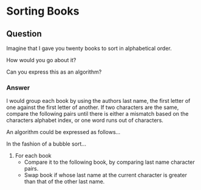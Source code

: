 # Sorting Books

## Question

Imagine that I gave you twenty books to sort in alphabetical order.

How would you go about it?

Can you express this as an algorithm?

### Answer

I would group each book by using the authors last name, the first letter of one against the first letter of another. If two characters are the same, compare the following pairs until there is either a mismatch based on the characters alphabet index, or one word runs out of characters.

An algorithm could be expressed as follows...

In the fashion of a bubble sort...

1. For each book
    - Compare it to the following book, by comparing last name character pairs.
	- Swap book if whose last name at the current character is greater than that of the other last name.